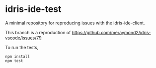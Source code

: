 # idris-ide-test

A minimal repository for reproducing issues with the idris-ide-client.

This branch is a reproduction of https://github.com/meraymond2/idris-vscode/issues/79

To run the tests,
```
npm install
npm test
```
